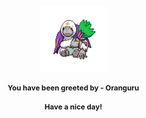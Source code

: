 <p align="center">
            <img src="https://raw.githubusercontent.com/PokeAPI/sprites/master/sprites/pokemon/765.png" width="150" height="150">
          </p>
          <h3 align="center">You have been greeted by - <b>Oranguru</b></h3>
          <h3 align="center">Have a nice day!</h3>
        
